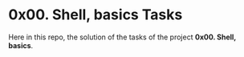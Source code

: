 # 0x00. Shell, basics Tasks

Here in this repo, the solution of the tasks of the project **0x00. Shell, basics**. 
